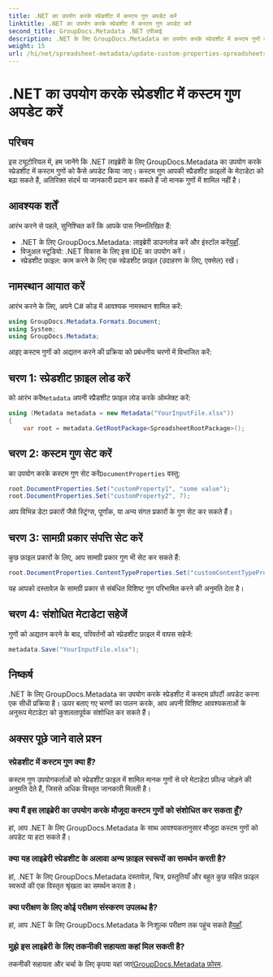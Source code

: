```yaml
---
title: .NET का उपयोग करके स्प्रेडशीट में कस्टम गुण अपडेट करें
linktitle: .NET का उपयोग करके स्प्रेडशीट में कस्टम गुण अपडेट करें
second_title: GroupDocs.Metadata .NET एपीआई
description: .NET के लिए GroupDocs.Metadata का उपयोग करके स्प्रेडशीट में कस्टम गुणों को अपडेट करने का तरीका जानें। यह ट्यूटोरियल आपके मेटाडेटा प्रबंधन कौशल को प्रभावी ढंग से बढ़ाता है।
weight: 15
url: /hi/net/spreadsheet-metadata/update-custom-properties-spreadsheets/
---
```


# .NET का उपयोग करके स्प्रेडशीट में कस्टम गुण अपडेट करें

## परिचय
इस ट्यूटोरियल में, हम जानेंगे कि .NET लाइब्रेरी के लिए GroupDocs.Metadata का उपयोग करके स्प्रेडशीट में कस्टम गुणों को कैसे अपडेट किया जाए। कस्टम गुण आपकी स्प्रैडशीट फ़ाइलों के मेटाडेटा को बढ़ा सकते हैं, अतिरिक्त संदर्भ या जानकारी प्रदान कर सकते हैं जो मानक गुणों में शामिल नहीं है।
## आवश्यक शर्तें
आरंभ करने से पहले, सुनिश्चित करें कि आपके पास निम्नलिखित हैं:
- .NET के लिए GroupDocs.Metadata: लाइब्रेरी डाउनलोड करें और इंस्टॉल करें[यहाँ](https://releases.groupdocs.com/metadata/net/).
- विजुअल स्टूडियो: .NET विकास के लिए इस IDE का उपयोग करें।
- स्प्रेडशीट फ़ाइल: काम करने के लिए एक स्प्रेडशीट फ़ाइल (उदाहरण के लिए, एक्सेल) रखें।

## नामस्थान आयात करें
आरंभ करने के लिए, अपने C# कोड में आवश्यक नामस्थान शामिल करें:
```csharp
using GroupDocs.Metadata.Formats.Document;
using System;
using GroupDocs.Metadata;
```

आइए कस्टम गुणों को अद्यतन करने की प्रक्रिया को प्रबंधनीय चरणों में विभाजित करें:
## चरण 1: स्प्रेडशीट फ़ाइल लोड करें
 को आरंभ करें`Metadata` अपनी स्प्रैडशीट फ़ाइल लोड करके ऑब्जेक्ट करें:
```csharp
using (Metadata metadata = new Metadata("YourInputFile.xlsx"))
{
    var root = metadata.GetRootPackage<SpreadsheetRootPackage>();
```
## चरण 2: कस्टम गुण सेट करें
 का उपयोग करके कस्टम गुण सेट करें`DocumentProperties` वस्तु:
```csharp
root.DocumentProperties.Set("customProperty1", "some value");
root.DocumentProperties.Set("customProperty2", 7);
```
आप विभिन्न डेटा प्रकारों जैसे स्ट्रिंग्स, पूर्णांक, या अन्य संगत प्रकारों के गुण सेट कर सकते हैं।
## चरण 3: सामग्री प्रकार संपत्ति सेट करें
कुछ फ़ाइल प्रकारों के लिए, आप सामग्री प्रकार गुण भी सेट कर सकते हैं:
```csharp
root.DocumentProperties.ContentTypeProperties.Set("customContentTypeProperty", "custom value");
```
यह आपको दस्तावेज़ के सामग्री प्रकार से संबंधित विशिष्ट गुण परिभाषित करने की अनुमति देता है।
## चरण 4: संशोधित मेटाडेटा सहेजें
गुणों को अद्यतन करने के बाद, परिवर्तनों को स्प्रेडशीट फ़ाइल में वापस सहेजें:
```csharp
metadata.Save("YourInputFile.xlsx");
```

## निष्कर्ष
.NET के लिए GroupDocs.Metadata का उपयोग करके स्प्रेडशीट में कस्टम प्रॉपर्टी अपडेट करना एक सीधी प्रक्रिया है। ऊपर बताए गए चरणों का पालन करके, आप अपनी विशिष्ट आवश्यकताओं के अनुरूप मेटाडेटा को कुशलतापूर्वक संशोधित कर सकते हैं।

## अक्सर पूछे जाने वाले प्रश्न
### स्प्रेडशीट में कस्टम गुण क्या हैं?
कस्टम गुण उपयोगकर्ताओं को स्प्रेडशीट फ़ाइल में शामिल मानक गुणों से परे मेटाडेटा फ़ील्ड जोड़ने की अनुमति देते हैं, जिससे अधिक विस्तृत जानकारी मिलती है।
### क्या मैं इस लाइब्रेरी का उपयोग करके मौजूदा कस्टम गुणों को संशोधित कर सकता हूँ?
हां, आप .NET के लिए GroupDocs.Metadata के साथ आवश्यकतानुसार मौजूदा कस्टम गुणों को अपडेट या हटा सकते हैं।
### क्या यह लाइब्रेरी स्प्रेडशीट के अलावा अन्य फ़ाइल स्वरूपों का समर्थन करती है?
हां, .NET के लिए GroupDocs.Metadata दस्तावेज़, चित्र, प्रस्तुतियाँ और बहुत कुछ सहित फ़ाइल स्वरूपों की एक विस्तृत श्रृंखला का समर्थन करता है।
### क्या परीक्षण के लिए कोई परीक्षण संस्करण उपलब्ध है?
 हां, आप .NET के लिए GroupDocs.Metadata के निःशुल्क परीक्षण तक पहुंच सकते हैं[यहाँ](https://releases.groupdocs.com/).
### मुझे इस लाइब्रेरी के लिए तकनीकी सहायता कहां मिल सकती है?
 तकनीकी सहायता और चर्चा के लिए कृपया यहां जाएं[GroupDocs.Metadata फ़ोरम](https://forum.groupdocs.com/c/metadata/14).